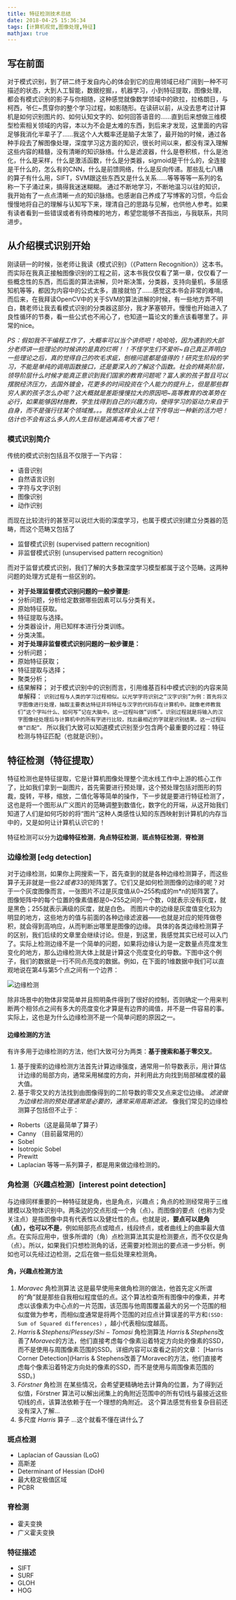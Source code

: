 ```yaml
---
title: 特征检测技术总结
date: 2018-04-25 15:36:34
tags: [计算机视觉,图像处理,特征]
mathjax: true
---
```

## 写在前面
对于模式识别，到了研二终于发自内心的体会到它的应用领域已经广阔到一种不可描述的状态，大到人工智能，数据挖掘，，机器学习，小到特征提取，图像处理，都会有模式识别的影子与你相随，这种感觉就像数学领域中的欧拉，拉格朗日，与柯西，爷仨~贯穿你的整个学习过程，如影随形。在读研以前，从没去思考过计算机是如何识别图片的、如何认知文字的、如何回答语音的……直到后来想做三维模型检索相关领域的内容，本以为不会是太难的东西，到后来才发现，这里面的内容足够我消化半辈子了……我这个人大概率还是脑子太笨了，最开始的时候，通过各种手段去了解图像处理，深度学习这方面的知识，很长时间以来，都没有深入理解这些内容的精髓，没有清晰的知识脉络。什么是滤波器，什么是卷积核，什么是池化，什么是采样，什么是激活函数，什么是分类器，sigmoid是干什么的，全连接是干什么的，怎么有的CNN，什么是前馈网络，什么是反向传递。那些乱七八糟的算子有什么用，SIFT，SVM跟这些东西又是什么关系……等等等等一系列的名称一下子涌过来，搞得我迷迷糊糊。
通过不断地学习，不断地温习以往的知识，我开始有了一点点清晰一点的知识脉络。也感谢自己养成了写博客的习惯，今后会慢慢地将自己的理解与认知写下来，理清自己的思路与见解，也供他人参考。如果有读者看到一些错误或者有待商榷的地方，希望您能够不吝指出，与我联系，共同进步。
## 从介绍模式识别开始
刚读研一的时候，张老师让我读《模式识别》（《Pattern Recognition》）这本书。而实际在我真正接触图像识别的工程之前，这本书我仅仅看了第一章，仅仅看了一些概念性的东西，而后面的算法讲解，贝叶斯决策，分类器，支持向量机，多层感知机等等，都因为内容中的公式太多，直接就怕了……感觉这本书会非常的难啃。而后来，在我拜读OpenCV中的关于SVM的算法讲解的时候，有一些地方弄不明白，魏老师让我去看模式识别的分类器这部分，我才茅塞顿开。慢慢也开始进入了良性循环的节奏，看一些公式也不闹心了，也知道一篇论文的重点该看哪里了。非常的nice。

*PS：假如我不干编程工作了，大概率可以当个讲师吧！哈哈哈，因为遇到的大部分老师讲一些理论的时候讲的是真的烂啊！！不怪学生们不爱听~自己真正弄明白一些理论之后，真的觉得自己的吹毛求疵，刨根问底都是值得的！研究生阶段的学习，不能是单纯的调用函数接口，还是要深入的了解这个函数。社会的精英阶层，领导阶层什么时候才能真正意识到我们国家的教育问题呢？富人家的孩子暂且可以摆脱经济压力，去国外镀金，花更多的时间投资在个人能力的提升上，但是那些群穷人家的孩子怎么办呢？这大概就是差距慢慢拉大的原因吧~高等教育的改革势在必行，如果能够因材施教，学生找得到自己的兴趣方向，使得学习的驱动力来自于自身，而不是强行往某个领域推。。。我想这样会从上往下传导出一种新的活力吧！估计也不会有这么多人的人生目标是逃离高考大省了吧！*
### 模式识别简介
传统的模式识别包括且不仅限于一下内容：
* 语音识别
* 自然语言识别
* 字符与文字识别
* 图像识别
* 动作识别

而现在比较流行的甚至可以说烂大街的深度学习，也属于模式识别建立分类器的范畴，而这个范畴又包括了
* 监督模式识别 (supervised pattern recognition) 
* 非监督模式识别 (unsupervised pattern recognition)

而对于监督式模式识别，我们了解的大多数深度学习模型都属于这个范畴。这两种问题的处理方式是有一些区别的。

* **对于处理监督模式识别问题的一般步骤是:**
* 分析问题，分析给定数据哪些因素可以与分类有关。
* 原始特征获取。
* 特征提取与选择。
* 分类器设计，用已知样本进行分类训练。
* 分类决策。
* **对于处理非监督模式识别问题的一般步骤是：**
* 分析问题；
* 原始特征获取；
* 特征提取与选择；
* 聚类分析；
* 结果解释；
对于模式识别中的识别而言，引用维基百科中模式识别的内容来简单解释：
``识别过程与人类的学习过程相似。以光学字符识别之“汉字识别”为例：首先将汉字图像进行处理，抽取主要表达特征并将特征与汉字的代码存在计算机中。就像老师教我们“这个字叫什么、如何写”记在大脑中。这一过程叫做“训练”。识别过程就是将输入的汉字图像经处理后与计算机中的所有字进行比较，找出最相近的字就是识别结果。这一过程叫做“匹配”。``
所以我们大致可以知道模式识别至少包含两个最重要的过程：特征检测与特征匹配（也就是识别）。
## 特征检测（特征提取）
特征检测也是特征提取，它是计算机图像处理整个流水线工作中上游的核心工作了，比如我们拿到一副图片，首先需要进行预处理，这个预处理包括对图形的剪裁，旋转，平移，缩放，二值化等等简单的操作，下一步就是要进行特征检测了，这也是将一个图形从广义图片的范畴调整到数值化，数字化的开端，从这开始我们知道了人们是如何巧妙的将“图片”这种人类感性认知的东西映射到计算机的内存当中的，又是如何让计算机认识它的！

特征检测可以分为**边缘特征检测**，**角点特征检测**，**斑点特征检测**，**脊检测**
### 边缘检测 [edg detection]
对于边缘检测，如果你上网搜索一下，首先查到的就是各种边缘检测算子，而这些算子无非就是一些2*2或者3*3的矩阵罢了。它们又是如何检测图像的边缘的呢？对于一个灰度图像而言，一张图片不过是灰度值从0~255构成的m*n的矩阵罢了。图像矩阵中的每个位置的像素值都是0~255之间的一个数，0就表示没有灰度，就是黑色；255就表示满级的灰度，就是白色。
而图片中的边缘是灰度值变化较为明显的地方，这些地方的值与前面的各种边缘滤波器——也就是对应的矩阵做卷积，就会得到高响应，从而判断出哪里是图像的边缘。
具体的各类边缘检测算子的区别，我们后续的文章里会继续讨论。但是，到这里，我感觉其实已经可以入门了。实际上检测边缘不是一个简单的问题，如果将边缘认为是一定数量点亮度发生变化的地方，那么边缘检测大体上就是计算这个亮度变化的导数。下图中这个例子，我们的数据是一行不同点亮度的数据。例如，在下面的1维数据中我们可以直观地说在第4与第5个点之间有一个边界：

![边缘检测](./边缘检测.png)

除非场景中的物体非常简单并且照明条件得到了很好的控制，否则确定一个用来判断两个相邻点之间有多大的亮度变化才算是有边界的阈值，并不是一件容易的事。实际上，这也是为什么边缘检测不是一个简单问题的原因之一。
#### 边缘检测的方法
有许多用于边缘检测的方法，他们大致可分为两类：**基于搜索和基于零交叉**。
1. 基于搜索的边缘检测方法首先计算边缘强度，通常用一阶导数表示，用计算估计边缘的局部方向，通常采用梯度的方向，并利用此方向找到局部梯度模的最大值。
2. 基于零交叉的方法找到由图像得到的二阶导数的零交叉点来定位边缘。
*滤波做为边缘检测的预处理通常是必要的，通常采用高斯滤波。*
像我们常见的边缘检测算子包括但不止于：
* Roberts（这是最简单了算子）
* Canny （目前最常用的）
* Sobel
* Isotropic Sobel
* Prewitt
* Laplacian
等等一系列算子，都是用来做边缘检测的。
### 角检测（兴趣点检测）[interest point detection]
与边缘同样重要的一种特征就是角，也是角点，兴趣点；角点的检测经常用于三维建模以及物体识别中。两条边的交点形成一个角（点）。而图像的要点（也称为受关注点）是指图像中具有代表性以及健壮性的点。也就是说，**要点可以是角（点），也可以不是**，例如局部亮点或暗点，线段终点，或者曲线上的曲率最大值点。在实际应用中，很多所谓的（角）点检测算法其实是检测要点，而不仅仅是角（点）。所以，如果我们只想检测角的话，还需要对检测出的要点进一步分析。例如也可以先经过边检测，之后在做一些后处理来检测角。
#### 角，兴趣点检测方法
1. $Moravec$ 角检测算法
这是最早使用来做角检测的做法，他首先定义所谓的“角”就是那些自我相似程度低的点。这个算法检查所有图像中的像素，并考虑以该像素为中心点的一片范围，该范围与他周围覆盖最大的另一个范围的相似度做为参考，而相似度通常是将两个范围的对应点计算误差的平方和``(SSD: Sum of Squared differences)`` ，越小代表相似度越高。
2. $Harris\,\&\,Stephens/ Plessey / Shi-Tomasi$ 角检测算法
$Harris\,\&\,Stephens$改善了$Moravec$的方法，他们直接考虑每个像素沿着特定方向处的像素的SSD，而不是使用与周围像素范围的SSD。详细内容可以查看之前的文章：
[Harris Corner Detection](Harris & Stephens改善了Moravec的方法，他们直接考虑每个像素沿着特定方向处的像素的SSD，而不是使用与周围像素范围的SSD。)
3. $Förstner$ 角检测
在某些情况，会希望更精确地去计算角的位置，为了得到近似值，Förstner 算法可以解出闭集上的角附近范围中的所有切线与最接近这些切线的点，该算法依赖于在一个理想的角附近。
这个算法感觉有些复杂目前还没有深入了解...
4. 多尺度 $Harris$ 算子
...这个就看不懂在讲什么了
### 斑点检测
* Laplacian of Gaussian (LoG)
* 高斯差
* Determinant of Hessian (DoH)
* 最大稳定极值区域
* PCBR
### 脊检测
* 霍夫变换
* 广义霍夫变换
### 特征描述
* SIFT 
* SURF 
* GLOH 
* HOG